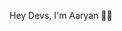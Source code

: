 Hey Devs, I'm Aaryan 👋💚

<!--
**ImAR45/ImAR45** is a ✨ _special_ ✨ repository because its `README.md` (this file) appears on your GitHub profile.

Upcoming Fullstack Developer, Reacting on Web Development using react.js😁, Learning to code for solving your problems.

- 🔭 I’m currently working on ...
- 🌱 I’m currently learning ...
- 👯 I’m looking to collaborate on ...
- 🤔 I’m looking for help with ...
- 💬 Ask me about ...
- 📫 How to reach me: ...
- 😄 Pronouns: ...
- ⚡ Fun fact: ...
-->
